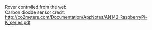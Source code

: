 Rover controlled from the web<br />
Carbon dioxide sensor credit: http://co2meters.com/Documentation/AppNotes/AN142-RaspberryPi-K_series.pdf